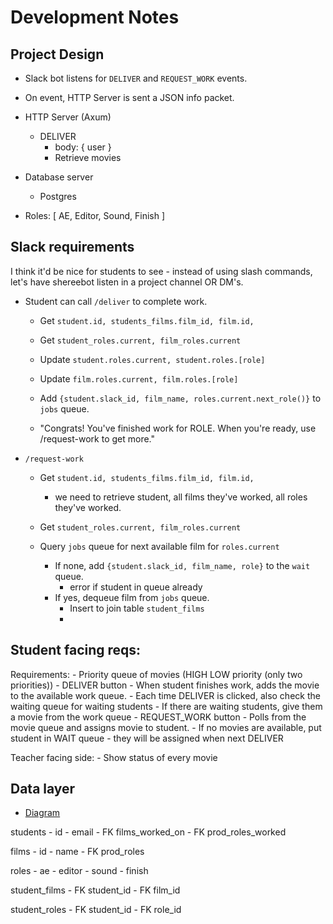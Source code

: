 # Development Notes

## Project Design

- Slack bot listens for `DELIVER` and `REQUEST_WORK` events.
- On event, HTTP Server is sent a JSON info packet.

- HTTP Server (Axum) 
    - DELIVER
        - body: { user }
        - Retrieve movies
- Database server
    - Postgres

- Roles: [ AE, Editor, Sound, Finish ]

## Slack requirements
I think it'd be nice for students to see - instead of using slash commands, let's
have shereebot listen in a project channel OR DM's.

- Student can call `/deliver` to complete work.
    - Get `student.id, students_films.film_id, film.id,`
    - Get `student_roles.current, film_roles.current`

    - Update `student.roles.current, student.roles.[role]`
    - Update `film.roles.current, film.roles.[role]`

    - Add `{student.slack_id, film_name, roles.current.next_role()}` to `jobs` queue.

    - "Congrats! You've finished work for ROLE. When you're ready, use /request-work to get more."

- `/request-work`
    - Get `student.id, students_films.film_id, film.id,`
        - we need to retrieve student, all films they've worked, all roles they've worked.
    - Get `student_roles.current, film_roles.current`

    - Query `jobs` queue for next available film for `roles.current`
        - If none, add `{student.slack_id, film_name, role}` to the `wait` queue.
            - error if student in queue already
        - If yes, dequeue film from `jobs` queue.
            - Insert to join table `student_films` 
            - 



## Student facing reqs:

Requirements:
    - Priority queue of movies (HIGH LOW priority (only two priorities))
    - DELIVER button
        - When student finishes work, adds the movie to the available work queue.
        - Each time DELIVER is clicked, also check the waiting queue for waiting students
        - If there are waiting students, give them a movie from the work queue
    - REQUEST_WORK button
        - Polls from the movie queue and assigns movie to student.
        - If no movies are available, put student in WAIT queue - they will be assigned when next DELIVER 


Teacher facing side:
    - Show status of every movie

## Data layer
- [Diagram](https://sqldbm.com/Project/Dashboard/All/)

students
    - id
    - email
    - FK films_worked_on
    - FK prod_roles_worked

films
    - id
    - name
    - FK prod_roles

roles
    - ae
    - editor
    - sound
    - finish

student_films
    - FK student_id
    - FK film_id

student_roles
    - FK student_id
    - FK role_id
